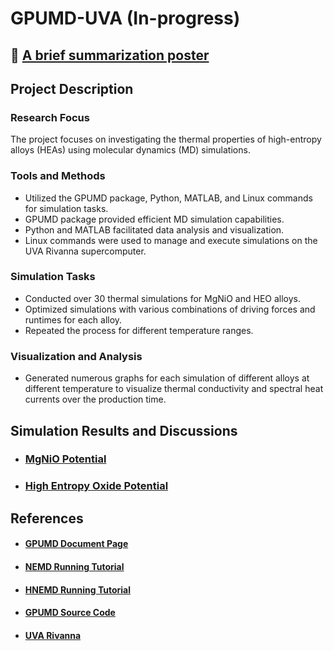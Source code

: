 # GPUMD-UVA (In-progress)

## 📝 [A brief summarization poster](https://drive.google.com/file/d/1gUmejQSglso3Zh1EY1O8N_IgMgXjIA_r/view?usp=sharing)

## Project Description

### Research Focus
The project focuses on investigating the thermal properties of high-entropy alloys (HEAs) using molecular dynamics (MD) simulations.

### Tools and Methods
- Utilized the GPUMD package, Python, MATLAB, and Linux commands for simulation tasks.
- GPUMD package provided efficient MD simulation capabilities.
- Python and MATLAB facilitated data analysis and visualization.
- Linux commands were used to manage and execute simulations on the UVA Rivanna supercomputer.

### Simulation Tasks
- Conducted over 30 thermal simulations for MgNiO and HEO alloys.
- Optimized simulations with various combinations of driving forces and runtimes for each alloy.
- Repeated the process for different temperature ranges.

### Visualization and Analysis
- Generated numerous graphs for each simulation of different alloys at different temperature to visualize thermal conductivity and spectral heat currents over the production time.

## Simulation Results and Discussions
- ### [MgNiO Potential](./MgNiO/)
- ### [High Entropy Oxide Potential](./HEO/)

## References
- #### [GPUMD Document Page](https://gpumd.org/index.html)
- #### [NEMD Running Tutorial](https://gpumd.org/tutorials/thermal_transport_nemd.html)
- #### [HNEMD Running Tutorial](https://gpumd.org/tutorials/thermal_transport_hnemd.html)
- #### [GPUMD Source Code](https://github.com/brucefan1983/GPUMD)
- #### [UVA Rivanna](https://www.rc.virginia.edu/userinfo/rivanna/overview/)
